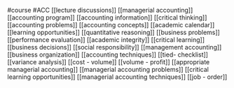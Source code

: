 #course
#ACC
[[lecture discussions]]
[[managerial accounting]]
[[accounting program]]
[[accounting information]]
[[critical thinking]]
[[accounting problems]]
[[accounting concepts]]
[[academic calendar]]
[[learning opportunities]]
[[quantitative reasoning]]
[[business problems]]
[[performance evaluation]]
[[academic integrity]]
[[critical learning]]
[[business decisions]]
[[social responsibility]]
[[management accounting]]
[[business organization]]
[[accounting techniques]]
[[tied- checklist]]
[[variance analysis]]
[[cost - volume]]
[[volume - profit]]
[[appropriate managerial accounting]]
[[managerial accounting problems]]
[[critical learning opportunities]]
[[managerial accounting techniques]]
[[job - order]]
